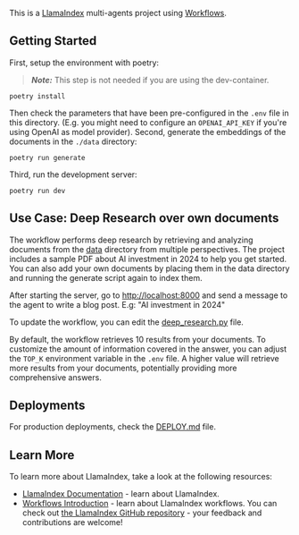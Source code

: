 This is a [LlamaIndex](https://www.llamaindex.ai/) multi-agents project using [Workflows](https://docs.llamaindex.ai/en/stable/understanding/workflows/).

## Getting Started

First, setup the environment with poetry:

> **_Note:_** This step is not needed if you are using the dev-container.

```shell
poetry install
```

Then check the parameters that have been pre-configured in the `.env` file in this directory. (E.g. you might need to configure an `OPENAI_API_KEY` if you're using OpenAI as model provider).
Second, generate the embeddings of the documents in the `./data` directory:

```shell
poetry run generate
```

Third, run the development server:

```shell
poetry run dev
```

## Use Case: Deep Research over own documents

The workflow performs deep research by retrieving and analyzing documents from the [data](./data) directory from multiple perspectives. The project includes a sample PDF about AI investment in 2024 to help you get started. You can also add your own documents by placing them in the data directory and running the generate script again to index them.

After starting the server, go to [http://localhost:8000](http://localhost:8000) and send a message to the agent to write a blog post.
E.g: "AI investment in 2024"

To update the workflow, you can edit the [deep_research.py](./app/workflows/deep_research.py) file.

By default, the workflow retrieves 10 results from your documents. To customize the amount of information covered in the answer, you can adjust the `TOP_K` environment variable in the `.env` file. A higher value will retrieve more results from your documents, potentially providing more comprehensive answers.

## Deployments

For production deployments, check the [DEPLOY.md](DEPLOY.md) file.

## Learn More

To learn more about LlamaIndex, take a look at the following resources:

- [LlamaIndex Documentation](https://docs.llamaindex.ai) - learn about LlamaIndex.
- [Workflows Introduction](https://docs.llamaindex.ai/en/stable/understanding/workflows/) - learn about LlamaIndex workflows.
  You can check out [the LlamaIndex GitHub repository](https://github.com/run-llama/llama_index) - your feedback and contributions are welcome!

